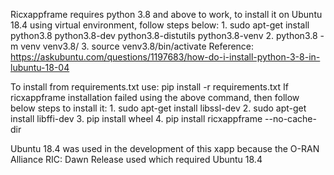 Ricxappframe requires python 3.8 and above to work, to install it on Ubuntu 18.4 using virtual environment, follow steps below:
    1. sudo apt-get install python3.8 python3.8-dev python3.8-distutils python3.8-venv
    2. python3.8 -m venv venv3.8/
    3. source venv3.8/bin/activate
    Reference: https://askubuntu.com/questions/1197683/how-do-i-install-python-3-8-in-lubuntu-18-04

To install from requirements.txt use: pip install -r requirements.txt
If ricxappframe installation failed using the above command, then follow below steps to install it:
    1. sudo apt-get install libssl-dev
    2. sudo apt-get install libffi-dev
    3. pip install wheel
    4. pip install ricxappframe --no-cache-dir

Ubuntu 18.4 was used in the development of this xapp because the O-RAN Alliance RIC: Dawn Release used which required Ubuntu 18.4

